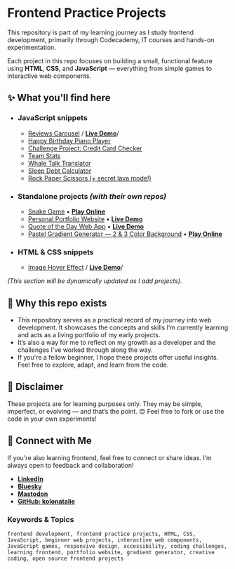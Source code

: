 # Frontend Practice Projects
 
This repository is part of my learning journey as I study frontend development, primarily through Codecademy, IT courses and hands-on experimentation.

Each project in this repo focuses on building a small, functional feature using **HTML**, **CSS**, and **JavaScript** — everything from simple games to interactive web components.


## ✨ What you'll find here

- ### JavaScript snippets

  -  [Reviews Carousel](/Projects/Reviews/) / **[Live Demo](https://codepen.io/kolonatalie/pen/empVQay)**/
  -  [Happy Birthday Piano Player](/Projects/Happy-Birthday-Piano-Player/)
  -  [Challenge Project: Credit Card Checker](/Projects/Challenge-Project-Credit-Card-Checker/)
  -  [Team Stats](/Projects/Team-Stats-JS/)
  -  [Whale Talk Translator](/Projects/Whale-Talk-Translator-JS/)
  -  [Sleep Debt Calculator](/Projects/Sleep-Debt-Calculator/)
  -  [Rock Paper Scissors (+ secret lava mode!)](/Projects/Rock-Paper-or-Scissors-JS/)


- ### Standalone projects *(with their own repos)*
  - [Snake Game](https://github.com/kolonatalie/snake) • **[Play Online](https://kolonatalie.github.io/snake/)**
  - [Personal Portfolio Website](https://github.com/kolonatalie/portfolio) • **[Live Demo](https://kolonatalie.github.io/portfolio/)**
  - [Quote of the Day Web App](https://github.com/kolonatalie/quote-of-the-day) • **[Live Demo](https://kolonatalie.github.io/quote-of-the-day/)**
  - [Pastel Gradient Generator — 2 & 3 Color Background](https://github.com/kolonatalie/pastel-gradient-generator) • **[Play Online](https://kolonatalie.github.io/pastel-gradient-generator/)**


- ### HTML & CSS snippets

  -  [Image Hover Effect](/Projects/Image-hover-effect-CSS/)  / **[Live Demo](https://codepen.io/kolonatalie/pen/RNWxMBw)**/


*(This section will be dynamically updated as I add projects).*


## 📁 Why this repo exists

-  This repository serves as a practical record of my journey into web development. It showcases the concepts and skills I’m currently learning and acts as a living portfolio of my early projects.
-  It’s also a way for me to reflect on my growth as a developer and the challenges I've worked through along the way.
-  If you're a fellow beginner, I hope these projects offer useful insights. Feel free to explore, adapt, and learn from the code.


## 📌 Disclaimer

These projects are for learning purposes only. They may be simple, imperfect, or evolving — and that’s the point. 😊
Feel free to fork or use the code in your own experiments!


## 🔗 Connect with Me

If you're also learning frontend, feel free to connect or share ideas. I’m always open to feedback and collaboration!

- **[LinkedIn](https://www.linkedin.com/in/kolonatalie/)**
- **[Bluesky](https://bsky.app/profile/kolonatalie.bsky.social)**
- **[Mastodon](https://mastodon.social/@kolonatalie)**
- **[GitHub: kolonatalie](https://github.com/kolonatalie)**

### Keywords & Topics

`frontend development, frontend practice projects, HTML, CSS, JavaScript, beginner web projects, interactive web components, JavaScript games, responsive design, accessibility, coding challenges, learning frontend, portfolio website, gradient generator, creative coding, open source frontend projects`